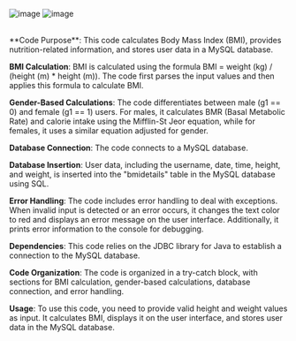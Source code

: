 ![image](https://github.com/Johann-George/Health_app/assets/103820529/6a699cfc-df6c-4d05-9bca-8d8db0d97187)
![image](https://github.com/Johann-George/Health_app/assets/103820529/daef4f40-50b1-4c66-b38a-b95aa83d266a)

<br>
**Code Purpose**: This code calculates Body Mass Index (BMI), provides nutrition-related information, and stores user data in a MySQL database.

**BMI Calculation**: BMI is calculated using the formula BMI = weight (kg) / (height (m) * height (m)). The code first parses the input values and then applies this formula to calculate BMI.

**Gender-Based Calculations**: The code differentiates between male (g1 == 0) and female (g1 == 1) users. For males, it calculates BMR (Basal Metabolic Rate) and calorie intake using the Mifflin-St Jeor equation, while for females, it uses a similar equation adjusted for gender.

**Database Connection**: The code connects to a MySQL database.

**Database Insertion**: User data, including the username, date, time, height, and weight, is inserted into the "bmidetails" table in the MySQL database using SQL.

**Error Handling**: The code includes error handling to deal with exceptions. When invalid input is detected or an error occurs, it changes the text color to red and displays an error message on the user interface. Additionally, it prints error information to the console for debugging.

**Dependencies**: This code relies on the JDBC library for Java to establish a connection to the MySQL database. 

**Code Organization**: The code is organized in a try-catch block, with sections for BMI calculation, gender-based calculations, database connection, and error handling.

**Usage**: To use this code, you need to provide valid height and weight values as input. It calculates BMI, displays it on the user interface, and stores user data in the MySQL database.
